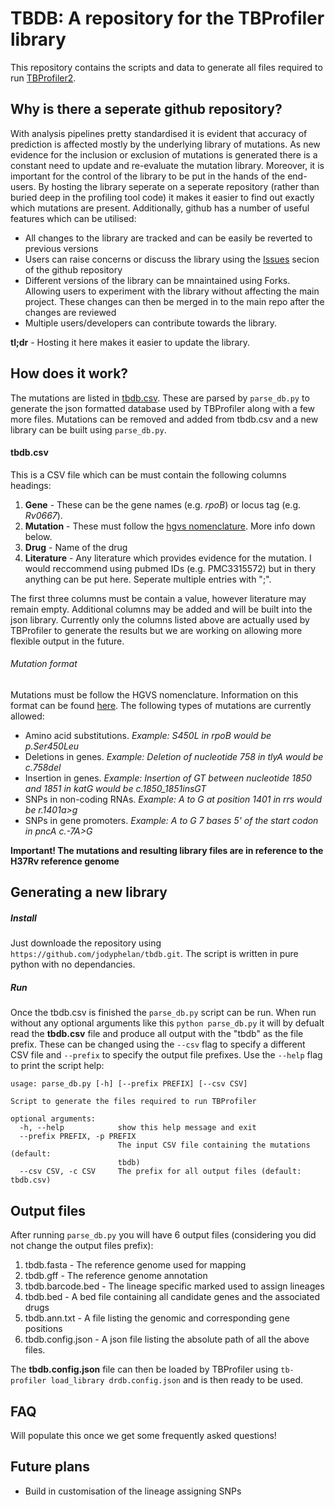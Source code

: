# TBDB: A repository for the TBProfiler library

This repository contains the scripts and data to generate all files required to run [TBProfiler2](https://github.com/jodyphelan/TBProfiler2/).

## Why is there a seperate github repository?

With analysis pipelines pretty standardised it is evident that accuracy of prediction is affected mostly by the underlying library of mutations. As new evidence for the inclusion or exclusion of mutations is generated there is a constant need to  update and re-evaluate the mutation library. Moreover, it is important for the control of the library to be put in the hands of the end-users. By hosting the library seperate on a seperate repository (rather than buried deep in the profiling tool code) it makes it easier to find out exactly which mutations are present. Additionally, github has a number of useful features which can be utilised:
 - All changes to the library are tracked and can be easily be reverted to previous versions
 - Users can raise concerns or discuss the library using the [Issues](https://github.com/jodyphelan/tbdb/issues) secion of the github repository
 - Different versions of the library can be mnaintained using Forks. Allowing users to experiment with the library without affecting the main project. These changes can then be merged in to the main repo after the changes are reviewed
 - Multiple users/developers can contribute towards the library.

**tl;dr** - Hosting it here makes it easier to update the library.

## How does it work?

The mutations are listed in [tbdb.csv](https://github.com/jodyphelan/tbdb/blob/master/tbdb.csv). These are parsed by `parse_db.py` to generate the json formatted database used by TBProfiler along with a few more files. Mutations can be removed and added from tbdb.csv and a new library can be built using `parse_db.py`.

#### tbdb.csv
This is a CSV file which can be must contain the following columns headings:
1. **Gene** - These can be the gene names (e.g. *rpoB*) or locus tag (e.g. *Rv0667*).
2. **Mutation** - These must follow the [hgvs nomenclature](http://varnomen.hgvs.org/). More info down below.
3. **Drug** - Name of the drug
4. **Literature** - Any literature which provides evidence for the mutation. I would reccommend using pubmed IDs (e.g. PMC3315572) but in thery anything can be put here. Seperate multiple entries with ";".

The first three columns must be contain a value, however literature may remain empty. Additional columns may be added and will be built into the json library. Currently only the columns listed above are actually used by TBProfiler to generate the results but we are working on allowing more flexible output in the future.

###### Mutation format
Mutations must be follow the HGVS nomenclature. Information on this format can be found [here](http://varnomen.hgvs.org/). The following types of mutations are currently allowed:
* Amino acid substitutions. *Example: S450L in rpoB would be p.Ser450Leu*
* Deletions in genes. *Example: Deletion of nucleotide 758 in tlyA would be c.758del*
* Insertion in genes. *Example: Insertion of GT between nucleotide 1850 and 1851 in katG would be c.1850_1851insGT*
* SNPs in non-coding RNAs. *Example: A to G at position 1401 in rrs would be r.1401a>g*
* SNPs in gene promoters. *Example: A to G 7 bases 5' of the start codon in pncA c.-7A>G*

**Important! The mutations and resulting library files are in reference to the H37Rv reference genome**

## Generating a new library

##### Install

Just downloade the repository using `https://github.com/jodyphelan/tbdb.git`. The script is written in pure python with no dependancies.

##### Run
Once the tbdb.csv is finished the `parse_db.py` script can be run.
When run without any optional arguments like this `python parse_db.py` it will by defualt read the **tbdb.csv** file and produce all output with the "tbdb" as the file prefix. These can be changed using the `--csv` flag to specify a different CSV file and `--prefix` to specify the output file prefixes. Use the `--help` flag to print the script help:

```
usage: parse_db.py [-h] [--prefix PREFIX] [--csv CSV]

Script to generate the files required to run TBProfiler

optional arguments:
  -h, --help            show this help message and exit
  --prefix PREFIX, -p PREFIX
                        The input CSV file containing the mutations (default:
                        tbdb)
  --csv CSV, -c CSV     The prefix for all output files (default: tbdb.csv)
```

## Output files

After running `parse_db.py` you will have 6 output files (considering you did not change the output files prefix):
1. tbdb.fasta - The reference genome used for mapping
2. tbdb.gff - The reference genome annotation
3. tbdb.barcode.bed - The lineage specific marked used to assign lineages
4. tbdb.bed - A bed file containing all candidate genes and the associated drugs
5. tbdb.ann.txt - A file listing the genomic and corresponding gene positions
6. tbdb.config.json - A json file listing the absolute path of all the above files.

The **tbdb.config.json** file can then be loaded by TBProfiler using `tb-profiler load_library drdb.config.json` and is then ready to be used.


## FAQ

Will populate this once we get some frequently asked questions!

## Future plans

- Build in customisation of the lineage assigning SNPs
